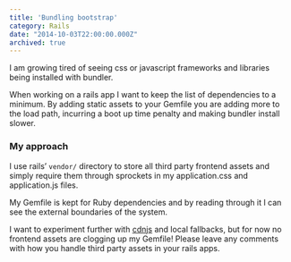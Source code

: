 ```yaml
---
title: 'Bundling bootstrap'
category: Rails
date: "2014-10-03T22:00:00.000Z"
archived: true
---
```


I am growing tired of seeing css or javascript frameworks and libraries being installed with bundler.

When working on a rails app I want to keep the list of dependencies to a minimum. By adding static assets to your Gemfile you are adding more to the load path, incurring a boot up time penalty and making bundler install slower.

### My approach

I use rails’ `vendor/` directory to store all third party frontend assets and simply require them through sprockets in my application.css and application.js files.

My Gemfile is kept for Ruby dependencies and by reading through it I can see the external boundaries of the system.

I want to experiment further with [cdnjs](https://cdnjs.com) and local fallbacks, but for now no frontend assets are clogging up my Gemfile! Please leave any comments with how you handle third party assets in your rails apps.
